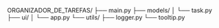ORGANIZADOR_DE_TAREFAS/
├── main.py
├── models/
│   └── task.py
├── ui/
│   └── app.py
└── utils/
    ├── logger.py
    └── tooltip.py
